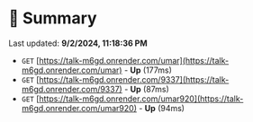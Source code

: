 # 📖 Summary
Last updated: **9/2/2024, 11:18:36 PM**

- `GET` [https://talk-m6gd.onrender.com/umar](https://talk-m6gd.onrender.com/umar) - **Up** (177ms)
- `GET` [https://talk-m6gd.onrender.com/9337](https://talk-m6gd.onrender.com/9337) - **Up** (87ms)
- `GET` [https://talk-m6gd.onrender.com/umar920](https://talk-m6gd.onrender.com/umar920) - **Up** (94ms)
